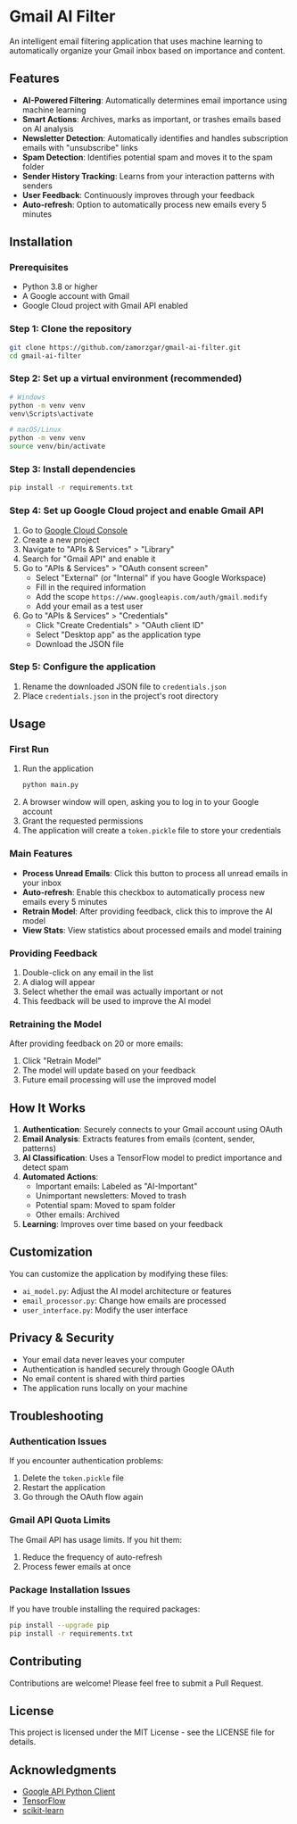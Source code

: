 # Gmail AI Filter

An intelligent email filtering application that uses machine learning to automatically organize your Gmail inbox based on importance and content.



## Features

- **AI-Powered Filtering**: Automatically determines email importance using machine learning
- **Smart Actions**: Archives, marks as important, or trashes emails based on AI analysis
- **Newsletter Detection**: Automatically identifies and handles subscription emails with "unsubscribe" links
- **Spam Detection**: Identifies potential spam and moves it to the spam folder
- **Sender History Tracking**: Learns from your interaction patterns with senders
- **User Feedback**: Continuously improves through your feedback
- **Auto-refresh**: Option to automatically process new emails every 5 minutes

## Installation

### Prerequisites

- Python 3.8 or higher
- A Google account with Gmail
- Google Cloud project with Gmail API enabled

### Step 1: Clone the repository

```bash
git clone https://github.com/zamorzgar/gmail-ai-filter.git
cd gmail-ai-filter
```

### Step 2: Set up a virtual environment (recommended)

```bash
# Windows
python -m venv venv
venv\Scripts\activate

# macOS/Linux
python -m venv venv
source venv/bin/activate
```

### Step 3: Install dependencies

```bash
pip install -r requirements.txt
```

### Step 4: Set up Google Cloud project and enable Gmail API

1. Go to [Google Cloud Console](https://console.cloud.google.com/)
2. Create a new project
3. Navigate to "APIs & Services" > "Library"
4. Search for "Gmail API" and enable it
5. Go to "APIs & Services" > "OAuth consent screen"
   - Select "External" (or "Internal" if you have Google Workspace)
   - Fill in the required information
   - Add the scope `https://www.googleapis.com/auth/gmail.modify` 
   - Add your email as a test user
6. Go to "APIs & Services" > "Credentials"
   - Click "Create Credentials" > "OAuth client ID"
   - Select "Desktop app" as the application type
   - Download the JSON file

### Step 5: Configure the application

1. Rename the downloaded JSON file to `credentials.json`
2. Place `credentials.json` in the project's root directory

## Usage

### First Run

1. Run the application
   ```bash
   python main.py
   ```
2. A browser window will open, asking you to log in to your Google account
3. Grant the requested permissions
4. The application will create a `token.pickle` file to store your credentials

### Main Features

- **Process Unread Emails**: Click this button to process all unread emails in your inbox
- **Auto-refresh**: Enable this checkbox to automatically process new emails every 5 minutes
- **Retrain Model**: After providing feedback, click this to improve the AI model
- **View Stats**: View statistics about processed emails and model training

### Providing Feedback

1. Double-click on any email in the list
2. A dialog will appear
3. Select whether the email was actually important or not
4. This feedback will be used to improve the AI model

### Retraining the Model

After providing feedback on 20 or more emails:
1. Click "Retrain Model"
2. The model will update based on your feedback
3. Future email processing will use the improved model

## How It Works

1. **Authentication**: Securely connects to your Gmail account using OAuth
2. **Email Analysis**: Extracts features from emails (content, sender, patterns)
3. **AI Classification**: Uses a TensorFlow model to predict importance and detect spam
4. **Automated Actions**: 
   - Important emails: Labeled as "AI-Important"
   - Unimportant newsletters: Moved to trash
   - Potential spam: Moved to spam folder
   - Other emails: Archived
5. **Learning**: Improves over time based on your feedback

## Customization

You can customize the application by modifying these files:

- `ai_model.py`: Adjust the AI model architecture or features
- `email_processor.py`: Change how emails are processed
- `user_interface.py`: Modify the user interface

## Privacy & Security

- Your email data never leaves your computer
- Authentication is handled securely through Google OAuth
- No email content is shared with third parties
- The application runs locally on your machine

## Troubleshooting

### Authentication Issues

If you encounter authentication problems:
1. Delete the `token.pickle` file
2. Restart the application
3. Go through the OAuth flow again

### Gmail API Quota Limits

The Gmail API has usage limits. If you hit them:
1. Reduce the frequency of auto-refresh
2. Process fewer emails at once

### Package Installation Issues

If you have trouble installing the required packages:
```bash
pip install --upgrade pip
pip install -r requirements.txt
```

## Contributing

Contributions are welcome! Please feel free to submit a Pull Request.

## License

This project is licensed under the MIT License - see the LICENSE file for details.

## Acknowledgments

- [Google API Python Client](https://github.com/googleapis/google-api-python-client)
- [TensorFlow](https://www.tensorflow.org/)
- [scikit-learn](https://scikit-learn.org/)
